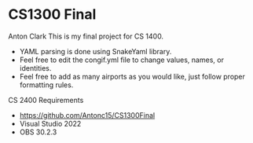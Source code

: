 # CS1300 Final
Anton Clark
This is my final project for CS 1400.

* YAML parsing is done using SnakeYaml library.
* Feel free to edit the congif.yml file to change values, names, or identities.
* Feel free to add as many airports as you would like, just follow proper formatting rules.

CS 2400 Requirements
* https://github.com/Antonc15/CS1300Final
* Visual Studio 2022
* OBS 30.2.3
